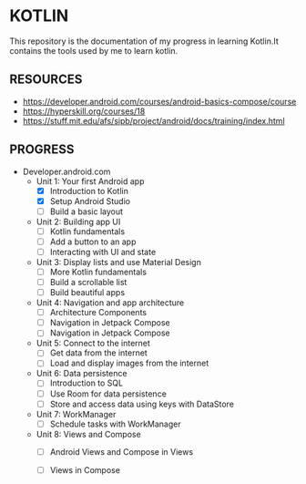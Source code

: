 # KOTLIN
This repository is the documentation of my progress in learning Kotlin.It contains the tools used by me to learn kotlin.
## RESOURCES

- https://developer.android.com/courses/android-basics-compose/course
- https://hyperskill.org/courses/18
- https://stuff.mit.edu/afs/sipb/project/android/docs/training/index.html

## PROGRESS
- Developer.android.com
  - Unit 1: Your first Android app
     -  [X] Introduction to Kotlin
     -  [X] Setup Android Studio
     -  [ ] Build a basic layout
  - Unit 2: Building app UI
     -  [ ] Kotlin fundamentals
     -  [ ] Add a button to an app
     -  [ ] Interacting with UI and state
  - Unit 3: Display lists and use Material Design
     -  [ ] More Kotlin fundamentals
     -  [ ] Build a scrollable list
     -  [ ] Build beautiful apps
  - Unit 4: Navigation and app architecture
     -  [ ] Architecture Components
     -  [ ] Navigation in Jetpack Compose
     -  [ ] Navigation in Jetpack Compose
  - Unit 5: Connect to the internet
     -  [ ] Get data from the internet
     -  [ ] Load and display images from the internet
  - Unit 6: Data persistence
     -  [ ] Introduction to SQL
     -  [ ] Use Room for data persistence
     -  [ ] Store and access data using keys with DataStore
  - Unit 7: WorkManager
     -  [ ] Schedule tasks with WorkManager
  - Unit 8: Views and Compose
     -  [ ] Android Views and Compose in Views
     -  [ ] Views in Compose




